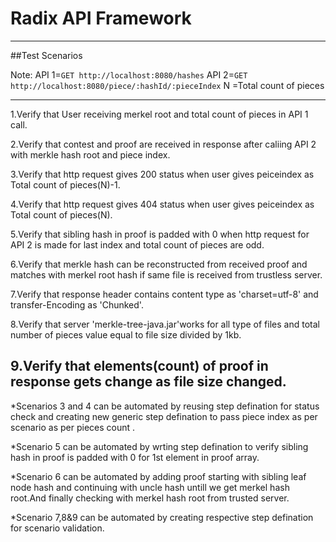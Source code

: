 
# Radix API Framework
----------------------------------------------
##Test Scenarios

Note:
API 1=`GET http://localhost:8080/hashes`
API 2=`GET http://localhost:8080/piece/:hashId/:pieceIndex`
N =Total count of pieces


----------------------------------------------
1.Verify that User receiving merkel root and total count of pieces in API 1 call.

2.Verify that contest and proof are received in response after caliing API 2 with merkle hash root and piece index.

3.Verify that http request gives 200 status when user gives peiceindex as Total count of pieces(N)-1.

4.Verify that http request gives 404 status when user gives peiceindex as Total count of pieces(N).

5.Verify that sibling hash in proof is padded with 0 when http request for API 2 is made for last index and total count of pieces are odd.

6.Verify that merkle hash can be reconstructed from received  proof and matches with merkel root hash if same file is received from trustless server.

7.Verify that response header contains content type as 'charset=utf-8' and transfer-Encoding as 'Chunked'.

8.Verify that server 'merkle-tree-java.jar'works for all type of files and total number of pieces value equal to file size divided by 1kb.

9.Verify that elements(count) of proof in response gets change as file size changed.
----------------------------------------------


*Scenarios 3 and 4 can be automated by reusing step defination for status check and creating new generic step defination to pass piece index as per scenario as per pieces count .

*Scenario 5 can be automated by wrting step defination to verify sibling hash in proof is padded with 0 for 1st element in proof array.

*Scenario 6 can be automated by adding proof starting with sibling leaf node hash and continuing with uncle hash untill we get merkel hash root.And finally checking with merkel hash root from trusted server.

*Scenario 7,8&9 can be automated by creating respective step defination for scenario validation.
